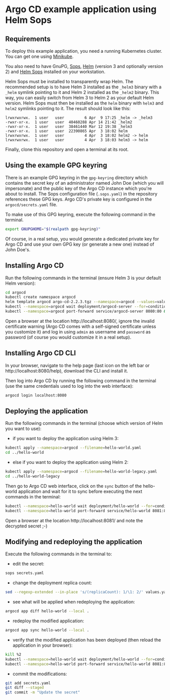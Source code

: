 # Argo CD example application using Helm Sops

## Requirements

To deploy this example application, you need a running Kubernetes cluster. You can get one using [Minikube](https://minikube.sigs.k8s.io/docs/start/).

You also need to have GnuPG, [Sops](https://github.com/mozilla/sops), [Helm](https://helm.sh/docs/intro/install/) (version 3 and optionally version 2) and [Helm Sops](https://github.com/camptocamp/helm-sops) installed on your workstation.

Helm Sops must be installed to transparently wrap Helm. The recommended setup is to have Helm 3 installed as the `_helm3` binary with a `_helm` symlink pointing to it and Helm 2 installed as the `_helm2` binary. This way, you can easily switch from Helm 3 to Helm 2 as your default Helm version. Helm Sops must then be installed as the `helm` binary with `helm3` and `helm2` symlinks pointing to it. The result should look like this:

```
lrwxrwxrwx.  1 user   user         6 Apr  9 17:25 _helm -> _helm3
-rwxr-xr-x.  1 user   user  40460288 Apr 14 21:42 _helm2
-rwxr-xr-x.  1 user   user  38461440 Mar 12 19:38 _helm3
-rwxr-xr-x.  1 user   user  22390865 Apr  3 18:02 helm
lrwxrwxrwx.  1 user   user         4 Apr  3 18:02 helm2 -> helm
lrwxrwxrwx.  1 user   user         4 Apr  3 18:03 helm3 -> helm
```

Finally, clone this repository and open a terminal at its root.

## Using the example GPG keyring

There is an example GPG keyring in the `gpg-keyring` directory which contains the secret key of an administrator named John Doe (which you will impersonate) and the public key of the Argo CD instance which you're about to install. The Sops configuration file (`.sops.yaml`) in the repository references these GPG keys. Argo CD's private key is configured in the `argocd/secrets.yaml` file.

To make use of this GPG keyring, execute the following command in the terminal.

```sh
export GNUPGHOME="$(realpath gpg-keyring)"
```

Of course, in a real setup, you would generate a dedicated private key for Argo CD and use your own GPG key (or generate a new one) instead of John Doe's.

## Installing Argo CD

Run the following commands in the terminal (ensure Helm 3 is your default Helm version):

```sh
cd argocd
kubectl create namespace argocd
helm template argocd argo-cd-2.2.3.tgz --namespace=argocd --values=values.yaml --values=secrets.yaml --include-crds | kubectl apply --namespace=argocd --filename=-
kubectl --namespace=argocd wait deployment/argocd-server --for=condition=Available --timeout=300s
kubectl --namespace=argocd port-forward service/argocd-server 8080:80 &
```

Open a browser at the location http://localhost:8080/, ignore the invalid certificate warning (Argo CD comes with a self-signed certificate unless you customize it) and log in using `admin` as username and `password` as password (of course you would customize it in a real setup).

## Installing Argo CD CLI

In your browser, navigate to the help page (last icon on the left bar or http://localhost:8080/help), download the CLI and install it.

Then log into Argo CD by running the following command in the terminal (use the same credentials used to log into the web interface):

```sh
argocd login localhost:8080
```

## Deploying the application

Run the following commands in the terminal (choose which version of Helm you want to use):

- if you want to deploy the application using Helm 3:

```sh
kubectl apply --namespace=argocd --filename=hello-world.yaml
cd ../hello-world
```

- else if you want to deploy the application using Helm 2:

```sh
kubectl apply --namespace=argocd --filename=hello-world-legacy.yaml
cd ../hello-world-legacy
```

Then go to Argo CD web interface, click on the `sync` button of the hello-world application and wait for it to sync before executing the next commands in the terminal:

```sh
kubectl --namespace=hello-world wait deployment/hello-world --for=condition=Available --timeout=300s
kubectl --namespace=hello-world port-forward service/hello-world 8081:80 &
```

Open a browser at the location http://localhost:8081/ and note the decrypted secret ;-)

## Modifying and redeploying the application

Execute the following commands in the terminal to:

- edit the secret:

```sh
sops secrets.yaml
```

- change the deployment replica count:

```sh
sed --regexp-extended --in-place 's/(replicaCount): 1/\1: 2/' values.yaml
```

- see what will be applied when redeploying the application:

```sh
argocd app diff hello-world --local .
```

- redeploy the modified application:

```sh
argocd app sync hello-world --local .
```

- verify that the modified application has been deployed (then reload the application in your browser):

```sh
kill %2
kubectl --namespace=hello-world wait deployment/hello-world --for=condition=Available --timeout=300s
kubectl --namespace=hello-world port-forward service/hello-world 8081:80 &
```

- commit the modifications:

```sh
git add secrets.yaml
git diff --staged
git commit -m "Update the secret"
